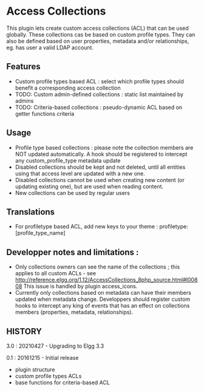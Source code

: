 # Access Collections

This plugin lets create custom access collections (ACL) that can be used globally.
These collections cas be based on custom profile types.
They can also be defined based on user properties, metadata and/or relationships, eg. has user a valid LDAP account.


## Features
 * Custom profile types based ACL : select which profile types should benefit a corresponding access collection
 * TODO: Custom admin-defined collections : static list maintained by admins
 * TODO: Criteria-based collections : pseudo-dynamic ACL based on getter functions criteria


## Usage
 * Profile type based collections : please note the collection members are NOT updated automatically. A hook should be registered to intercept any custom_profile_type metadata update
 * Disabled collections should be kept and not deleted, until all entities using that access level are updated with a new one.
 * Disabled collections cannot be used when creating new content (or updating existing one), but are used when reading content.
 * New collections can be used by regular users


## Translations
 * For profiletype based ACL, add new keys to your theme : profiletype:[profile_type_name]



## Developper notes and limitations : 
 * Only collections owners can see the name of the collections ; this applies to all custom ACLs - see http://reference.elgg.org/1.12/AccessCollections_8php_source.html#l00808   This issue is handled by plugin access_icons.
 * Currently only collections based on metadata can have their members updated when metadata change. Developpers should register custom hooks to intercept any king of events that has an effect on collections members (properties, metadata, relationships).


## HISTORY
3.0 : 20210427 - Upgrading to Elgg 3.3

0.1 : 20161215 - Initial release
 - plugin structure
 - custom profile types ACLs
 - base functions for criteria-based ACL



